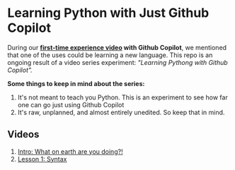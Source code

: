 # Learning Python with Just Github Copilot

During our **[first-time experience video](https://www.youtube.com/watch?v=WfnbzVae-Zw) with Github Copilot**, we mentioned that one of the uses could be learning a new language.  This repo is an ongoing result of a video series experiment: _"Learning Pythong with Github Copilot"._

**Some things to keep in mind about the series:**

1. It's not meant to teach you Python.  This is an experiment to see how far one can go just using Github Copilot
2. It's raw, unplanned, and almost entirely unedited. So keep that in mind.

## Videos

1. [Intro: What on earth are you doing?!](https://youtu.be/JCR2svB848g)
2. [Lesson 1: Syntax](https://www.youtube.com/watch?v=7Bbn0CF0z5Y)
